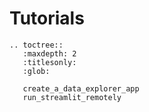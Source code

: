 # Tutorials

```eval_rst
.. toctree::
   :maxdepth: 2
   :titlesonly:
   :glob:

   create_a_data_explorer_app
   run_streamlit_remotely
```
